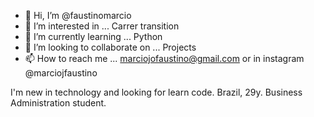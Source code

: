 - 👋 Hi, I’m @faustinomarcio
- 👀 I’m interested in ... Carrer transition
- 🌱 I’m currently learning ... Python
- 💞️ I’m looking to collaborate on ... Projects
- 📫 How to reach me ... marciojofaustino@gmail.com or in instagram @marciojfaustino

I'm new in technology and looking for learn code.
Brazil, 29y.
Business Administration student.
